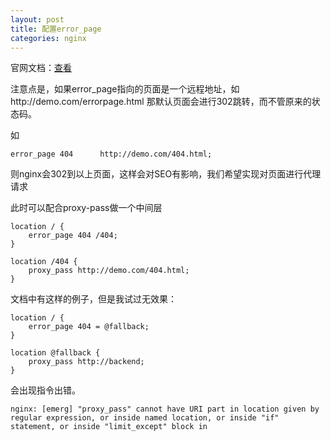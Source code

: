 ```yaml
---
layout: post
title: 配置error_page
categories: nginx
---
```


官网文档：[查看](http://nginx.org/en/docs/http/ngx_http_core_module.html#error_page)


注意点是，如果error_page指向的页面是一个远程地址，如http://demo.com/errorpage.html
那默认页面会进行302跳转，而不管原来的状态码。

如

```
error_page 404      http://demo.com/404.html;
```

则nginx会302到以上页面，这样会对SEO有影响，我们希望实现对页面进行代理请求

此时可以配合proxy-pass做一个中间层

```
location / {
    error_page 404 /404;
}

location /404 {
    proxy_pass http://demo.com/404.html;
}
```

文档中有这样的例子，但是我试过无效果：

```
location / {
    error_page 404 = @fallback;
}

location @fallback {
    proxy_pass http://backend;
}
```

会出现指令出错。

`nginx: [emerg] "proxy_pass" cannot have URI part in location given by regular expression, or inside named location, or inside "if" statement, or inside "limit_except" block in`
